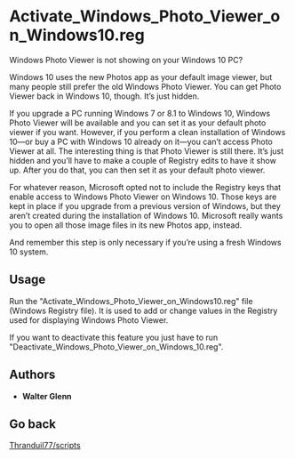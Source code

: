 # Activate_Windows_Photo_Viewer_on_Windows10.reg

Windows Photo Viewer is not showing on your Windows 10 PC?

Windows 10 uses the new Photos app as your default image viewer, but many people still prefer the old Windows Photo Viewer. You can get Photo Viewer back in Windows 10, though. It’s just hidden.

If you upgrade a PC running Windows 7 or 8.1 to Windows 10, Windows Photo Viewer will be available and you can set it as your default photo viewer if you want. However, if you perform a clean installation of Windows 10—or buy a PC with Windows 10 already on it—you can’t access Photo Viewer at all. The interesting thing is that Photo Viewer is still there. It’s just hidden and you’ll have to make a couple of Registry edits to have it show up. After you do that, you can then set it as your default photo viewer.

For whatever reason, Microsoft opted not to include the Registry keys that enable access to Windows Photo Viewer on Windows 10. Those keys are kept in place if you upgrade from a previous version of Windows, but they aren’t created during the installation of Windows 10. Microsoft really wants you to open all those image files in its new Photos app, instead.

And remember this step is only necessary if you’re using a fresh Windows 10 system. 

## Usage
Run the "Activate_Windows_Photo_Viewer_on_Windows10.reg" file (Windows Registry file). 
It is used to add or change values in the Registry used for displaying Windows Photo Viewer.

If you want to deactivate this feature you just have to run "Deactivate_Windows_Photo_Viewer_on_Windows_10.reg".

## Authors

* **Walter Glenn**

## Go back
[Thranduil77/scripts](https://github.com/Thranduil77/scripts)